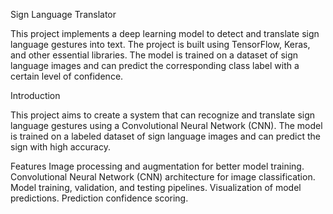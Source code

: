 Sign Language Translator

This project implements a deep learning model to detect and translate sign language gestures into text. The project is built using TensorFlow, Keras, and other essential libraries. The model is trained on a dataset of sign language images and can predict the corresponding class label with a certain level of confidence.

Introduction

This project aims to create a system that can recognize and translate sign language gestures using a Convolutional Neural Network (CNN). The model is trained on a labeled dataset of sign language images and can predict the sign with high accuracy.

Features
Image processing and augmentation for better model training.
Convolutional Neural Network (CNN) architecture for image classification.
Model training, validation, and testing pipelines.
Visualization of model predictions.
Prediction confidence scoring.
